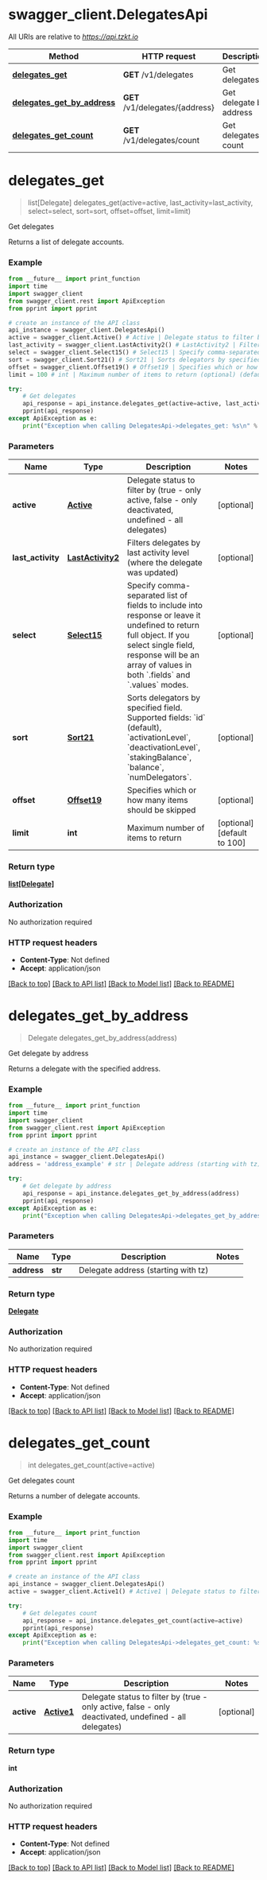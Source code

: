 # swagger_client.DelegatesApi

All URIs are relative to *https://api.tzkt.io*

Method | HTTP request | Description
------------- | ------------- | -------------
[**delegates_get**](DelegatesApi.md#delegates_get) | **GET** /v1/delegates | Get delegates
[**delegates_get_by_address**](DelegatesApi.md#delegates_get_by_address) | **GET** /v1/delegates/{address} | Get delegate by address
[**delegates_get_count**](DelegatesApi.md#delegates_get_count) | **GET** /v1/delegates/count | Get delegates count

# **delegates_get**
> list[Delegate] delegates_get(active=active, last_activity=last_activity, select=select, sort=sort, offset=offset, limit=limit)

Get delegates

Returns a list of delegate accounts.

### Example
```python
from __future__ import print_function
import time
import swagger_client
from swagger_client.rest import ApiException
from pprint import pprint

# create an instance of the API class
api_instance = swagger_client.DelegatesApi()
active = swagger_client.Active() # Active | Delegate status to filter by (true - only active, false - only deactivated, undefined - all delegates) (optional)
last_activity = swagger_client.LastActivity2() # LastActivity2 | Filters delegates by last activity level (where the delegate was updated) (optional)
select = swagger_client.Select15() # Select15 | Specify comma-separated list of fields to include into response or leave it undefined to return full object. If you select single field, response will be an array of values in both `.fields` and `.values` modes. (optional)
sort = swagger_client.Sort21() # Sort21 | Sorts delegators by specified field. Supported fields: `id` (default), `activationLevel`, `deactivationLevel`, `stakingBalance`, `balance`, `numDelegators`. (optional)
offset = swagger_client.Offset19() # Offset19 | Specifies which or how many items should be skipped (optional)
limit = 100 # int | Maximum number of items to return (optional) (default to 100)

try:
    # Get delegates
    api_response = api_instance.delegates_get(active=active, last_activity=last_activity, select=select, sort=sort, offset=offset, limit=limit)
    pprint(api_response)
except ApiException as e:
    print("Exception when calling DelegatesApi->delegates_get: %s\n" % e)
```

### Parameters

Name | Type | Description  | Notes
------------- | ------------- | ------------- | -------------
 **active** | [**Active**](.md)| Delegate status to filter by (true - only active, false - only deactivated, undefined - all delegates) | [optional] 
 **last_activity** | [**LastActivity2**](.md)| Filters delegates by last activity level (where the delegate was updated) | [optional] 
 **select** | [**Select15**](.md)| Specify comma-separated list of fields to include into response or leave it undefined to return full object. If you select single field, response will be an array of values in both &#x60;.fields&#x60; and &#x60;.values&#x60; modes. | [optional] 
 **sort** | [**Sort21**](.md)| Sorts delegators by specified field. Supported fields: &#x60;id&#x60; (default), &#x60;activationLevel&#x60;, &#x60;deactivationLevel&#x60;, &#x60;stakingBalance&#x60;, &#x60;balance&#x60;, &#x60;numDelegators&#x60;. | [optional] 
 **offset** | [**Offset19**](.md)| Specifies which or how many items should be skipped | [optional] 
 **limit** | **int**| Maximum number of items to return | [optional] [default to 100]

### Return type

[**list[Delegate]**](Delegate.md)

### Authorization

No authorization required

### HTTP request headers

 - **Content-Type**: Not defined
 - **Accept**: application/json

[[Back to top]](#) [[Back to API list]](../README.md#documentation-for-api-endpoints) [[Back to Model list]](../README.md#documentation-for-models) [[Back to README]](../README.md)

# **delegates_get_by_address**
> Delegate delegates_get_by_address(address)

Get delegate by address

Returns a delegate with the specified address.

### Example
```python
from __future__ import print_function
import time
import swagger_client
from swagger_client.rest import ApiException
from pprint import pprint

# create an instance of the API class
api_instance = swagger_client.DelegatesApi()
address = 'address_example' # str | Delegate address (starting with tz)

try:
    # Get delegate by address
    api_response = api_instance.delegates_get_by_address(address)
    pprint(api_response)
except ApiException as e:
    print("Exception when calling DelegatesApi->delegates_get_by_address: %s\n" % e)
```

### Parameters

Name | Type | Description  | Notes
------------- | ------------- | ------------- | -------------
 **address** | **str**| Delegate address (starting with tz) | 

### Return type

[**Delegate**](Delegate.md)

### Authorization

No authorization required

### HTTP request headers

 - **Content-Type**: Not defined
 - **Accept**: application/json

[[Back to top]](#) [[Back to API list]](../README.md#documentation-for-api-endpoints) [[Back to Model list]](../README.md#documentation-for-models) [[Back to README]](../README.md)

# **delegates_get_count**
> int delegates_get_count(active=active)

Get delegates count

Returns a number of delegate accounts.

### Example
```python
from __future__ import print_function
import time
import swagger_client
from swagger_client.rest import ApiException
from pprint import pprint

# create an instance of the API class
api_instance = swagger_client.DelegatesApi()
active = swagger_client.Active1() # Active1 | Delegate status to filter by (true - only active, false - only deactivated, undefined - all delegates) (optional)

try:
    # Get delegates count
    api_response = api_instance.delegates_get_count(active=active)
    pprint(api_response)
except ApiException as e:
    print("Exception when calling DelegatesApi->delegates_get_count: %s\n" % e)
```

### Parameters

Name | Type | Description  | Notes
------------- | ------------- | ------------- | -------------
 **active** | [**Active1**](.md)| Delegate status to filter by (true - only active, false - only deactivated, undefined - all delegates) | [optional] 

### Return type

**int**

### Authorization

No authorization required

### HTTP request headers

 - **Content-Type**: Not defined
 - **Accept**: application/json

[[Back to top]](#) [[Back to API list]](../README.md#documentation-for-api-endpoints) [[Back to Model list]](../README.md#documentation-for-models) [[Back to README]](../README.md)

